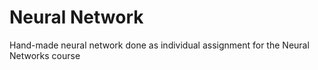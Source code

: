 # Neural Network

Hand-made neural network done as individual assignment for the Neural Networks course
